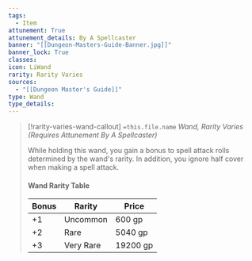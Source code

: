 ```yaml
---
tags:
  - Item
attunement: True
attunement_details: By A Spellcaster
banner: "[[Dungeon-Masters-Guide-Banner.jpg]]"
banner_lock: True
classes:
icon: LiWand
rarity: Rarity Varies
sources:
  - "[[Dungeon Master's Guide]]"
type: Wand
type_details:
---
```

>[!rarity-varies-wand-callout] `=this.file.name`
>*Wand, Rarity Varies (Requires Attunement By A Spellcaster)*
>
>While holding this wand, you gain a bonus to spell attack rolls determined by the wand's rarity. In addition, you ignore half cover when making a spell attack.
>
> #### Wand Rarity Table
>|Bonus|Rarity|Price|
>|---|---|---|
>|+1|Uncommon|600 gp|
>|+2|Rare|5040 gp|
>|+3|Very Rare|19200 gp|